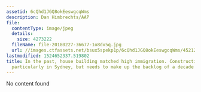```yaml
---
assetid: 6cQhd1JGQ8okEeswgcqWms
description: Dan Himbrechts/AAP
file:
  contentType: image/jpeg
  details:
    size: 4273222
  fileName: file-20180227-36677-1o8dx5q.jpg
  url: //images.ctfassets.net/bsux5spekp1p/6cQhd1JGQ8okEeswgcqWms/452124d680459499ead9c9394723a5c1/file-20180227-36677-1o8dx5q.jpg
lastmodified: 1524652337.519802
title: In the past, house building matched high immigration. Construction has  increased,
  particularly in Sydney, but needs to make up the backlog of a decade of undersupply.
---
```

No content found